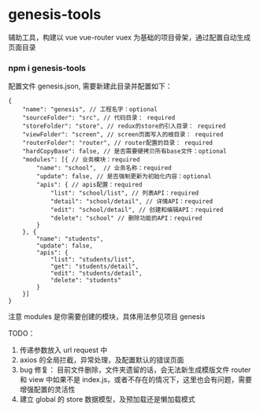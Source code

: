 # genesis-tools

辅助工具，构建以 vue vue-router vuex 为基础的项目骨架，通过配置自动生成页面目录

### npm i genesis-tools

配置文件 genesis.json, 需要新建此目录并配置如下：

```
{
    "name": "genesis", // 工程名字：optional
    "sourceFolder": "src", // 代码目录： required
    "storeFolder": "store", // redux的store的引入目录： required
    "viewFolder": "screen", // screen页面写入的根目录： required
    "routerFolder": "router", // router配置的目录： required
    "hardCopyBase": false, // 是否需要硬拷贝所有base文件：optional
    "modules": [{ // 业务模块：required
        "name": "school",  // 业务名称：required
        "update": false, // 是否强制更新为初始化内容：optional
        "apis": { // apis配置：required
            "list": "school/list", // 列表API：required
            "detail": "school/detail", // 详情API：required
            "edit": "school/detail", // 创建和编辑API：required
            "delete": "school" // 删除功能的API：required
        }
    }, {
        "name": "students",
        "update": false,
        "apis": {
            "list": "students/list",
            "get": "students/detail",
            "edit": "students/detail",
            "delete": "students"
        }
    }]
}
```

注意 modules 是你需要创建的模块，具体用法参见项目 genesis

TODO：

1. 传递参数放入 url request 中
2. axios 的全局拦截，异常处理，及配置默认的错误页面
3. bug 修复：
   目前文件删除，文件夹遗留的话，会无法新生成模版文件
   router 和 view 中如果不是 index.js，或者不存在的情况下，这里也会有问题，需要增强配置的灵活性
4. 建立 global 的 store 数据模型，及预加载还是懒加载模式
